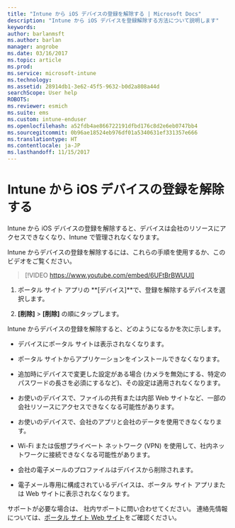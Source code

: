```yaml
---
title: "Intune から iOS デバイスの登録を解除する | Microsoft Docs"
description: "Intune から iOS デバイスを登録解除する方法について説明します"
keywords: 
author: barlanmsft
ms.author: barlan
manager: angrobe
ms.date: 03/16/2017
ms.topic: article
ms.prod: 
ms.service: microsoft-intune
ms.technology: 
ms.assetid: 28914db1-3e62-45f5-9632-b0d2a808a44d
searchScope: User help
ROBOTS: 
ms.reviewer: esmich
ms.suite: ems
ms.custom: intune-enduser
ms.openlocfilehash: a52fdb4ae866722191dfbd176c8d2e6eb0747bb4
ms.sourcegitcommit: 0b96ae18524eb976df01a5340631ef331357e666
ms.translationtype: HT
ms.contentlocale: ja-JP
ms.lasthandoff: 11/15/2017
---
```

# <a name="unenroll-your-ios-device-from-intune"></a>Intune から iOS デバイスの登録を解除する

Intune から iOS デバイスの登録を解除すると、デバイスは会社のリソースにアクセスできなくなり、Intune で管理されなくなります。

Intune からデバイスの登録を解除するには、これらの手順を使用するか、このビデオをご覧ください。

> [!VIDEO https://www.youtube.com/embed/6UFtBrBWUUI]

1.  ポータル サイト アプリの **[デバイス]**で、登録を解除するデバイスを選択します。

2.  **[削除]** > **[削除]** の順にタップします。

Intune からデバイスの登録を解除すると、どのようになるかを次に示します。

-   デバイスにポータル サイトは表示されなくなります。

-   ポータル サイトからアプリケーションをインストールできなくなります。

-   追加時にデバイスで変更した設定がある場合 (カメラを無効にする、特定のパスワードの長さを必須にするなど)、その設定は適用されなくなります。

-   お使いのデバイスで、ファイルの共有または内部 Web サイトなど、一部の会社リソースにアクセスできなくなる可能性があります。

-   お使いのデバイスで、会社のアプリと会社のデータを使用できなくなります。

-   Wi-Fi または仮想プライベート ネットワーク (VPN) を使用して、社内ネットワークに接続できなくなる可能性があります。

-   会社の電子メールのプロファイルはデバイスから削除されます。

-   電子メール専用に構成されているデバイスは、ポータル サイト アプリまたは Web サイトに表示されなくなります。

サポートが必要な場合は、 社内サポートに問い合わせてください。 連絡先情報については、[ポータル サイト Web サイト](https://portal.manage.microsoft.com)をご確認ください。
